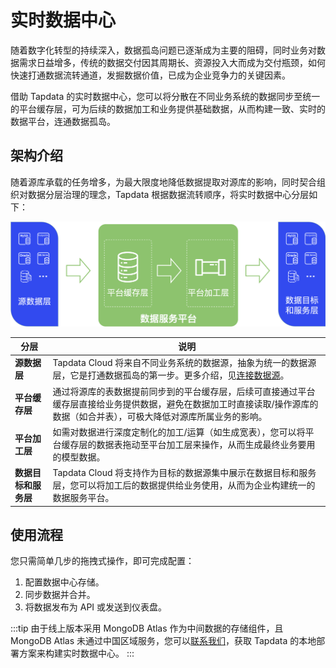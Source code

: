 # 实时数据中心

随着数字化转型的持续深入，数据孤岛问题已逐渐成为主要的阻碍，同时业务对数据需求日益增多，传统的数据交付因其周期长、资源投入大而成为交付瓶颈，如何快速打通数据流转通道，发掘数据价值，已成为企业竞争力的关键因素。

借助 Tapdata 的实时数据中心，您可以将分散在不同业务系统的数据同步至统一的平台缓存层，可为后续的数据加工和业务提供基础数据，从而构建一致、实时的数据平台，连通数据孤岛。

## 架构介绍

随着源库承载的任务增多，为最大限度地降低数据提取对源库的影响，同时契合组织对数据分层治理的理念，Tapdata 根据数据流转顺序，将实时数据中心分层如下：

![实时数据中心架构](../images/ldp_architecture.png)

| 分层                 | 说明                                                                                                               |
| -------------------- |------------------------------------------------------------------------------------------------------------------|
| **源数据层**         | Tapdata Cloud 将来自不同业务系统的数据源，抽象为统一的数据源层，它是打通数据孤岛的第一步。更多介绍，见[连接数据源](../../prerequisites/README.md)。 |
| **平台缓存层**       | 通过将源库的表数据提前同步到的平台缓存层，后续可直接通过平台缓存层直接给业务提供数据，避免在数据加工时直接读取/操作源库的数据（如合并表），可极大降低对源库所属业务的影响。                           |
| **平台加工层**       | 如需对数据进行深度定制化的加工/运算（如生成宽表），您可以将平台缓存层的数据表拖动至平台加工层来操作，从而生成最终业务要用的模型数据。                                              |
| **数据目标和服务层** | Tapdata Cloud 将支持作为目标的数据源集中展示在数据目标和服务层，您可以将加工后的数据提供给业务使用，从而为企业构建统一的数据服务平台。 

## 使用流程

您只需简单几步的拖拽式操作，即可完成配置：

1. 配置数据中心存储。
2. 同步数据并合并。
3. 将数据发布为 API 或发送到仪表盘。

:::tip
由于线上版本采用 MongoDB Atlas 作为中间数据的存储组件，且 MongoDB Atlas 未通过中国区域服务，您可以[联系我们](../faq/support.md)，获取 Tapdata 的本地部署方案来构建实时数据中心。
:::